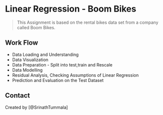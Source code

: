 # Linear Regression - Boom Bikes
> This Assignment is based on the rental bikes data set from a company called Boom Bikes.


## Work Flow
* Data Loading and Understanding
* Data Visualization
* Data Preparation - Split into test,train and Rescale
* Data Modelling
* Residual Analysis, Checking Assumptions of Linear Regression
* Prediction and Evaluation on the Test Dataset


## Contact
Created by [@SrinathTummala]


<!-- Optional -->
<!-- ## License -->
<!-- This project is open source and available under the [... License](). -->

<!-- You don't have to include all sections - just the one's relevant to your project -->
